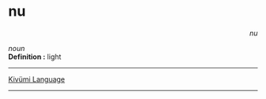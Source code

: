 
# nu

<div align="right"><i>nu</i></div>

*noun*  
**Definition :** light  

---

[Kivümi Language](../README.md)

---
